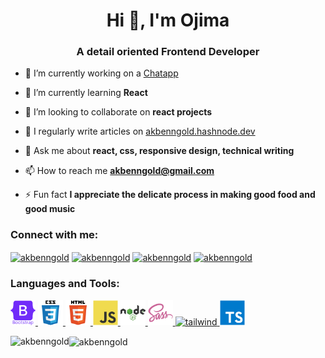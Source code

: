 <h1 align="center">Hi 👋, I'm Ojima</h1>
<h3 align="center">A detail oriented Frontend Developer</h3>


- 🔭 I’m currently working on a [Chatapp](https://github.com/akbenngold/chat-app)

- 🌱 I’m currently learning **React**

- 👯 I’m looking to collaborate on **react projects**

<!-- - 👨‍💻 All of my projects are available at [akbenngold.netlify.app](akbenngold.netlify.app) -->

- 📝 I regularly write articles on [akbenngold.hashnode.dev](akbenngold.hashnode.dev)

- 💬 Ask me about **react, css, responsive design, technical writing**

- 📫 How to reach me **akbenngold@gmail.com**

<!-- - 📄 Know about my experiences [https://docs.google.com/document/d/1pMBVIQdwQx9ceJW60NsyfxhDi1q5dTjj/edit?usp=drivesdk&ouid=117875541777026127389&rtpof=true&sd=true](https://docs.google.com/document/d/1pMBVIQdwQx9ceJW60NsyfxhDi1q5dTjj/edit?usp=drivesdk&ouid=117875541777026127389&rtpof=true&sd=true) -->

- ⚡ Fun fact **I appreciate the delicate process in making good food and good music**

<h3 align="left">Connect with me:</h3>
<p align="left">
<a href="https://twitter.com/akbenngold" target="blank"><img align="center" src="https://raw.githubusercontent.com/rahuldkjain/github-profile-readme-generator/master/src/images/icons/Social/twitter.svg" alt="akbenngold" height="30" width="40" /></a>
<a href="https://linkedin.com/in/akbenngold" target="blank"><img align="center" src="https://raw.githubusercontent.com/rahuldkjain/github-profile-readme-generator/master/src/images/icons/Social/linked-in-alt.svg" alt="akbenngold" height="30" width="40" /></a>
<a href="https://instagram.com/akbenngold" target="blank"><img align="center" src="https://raw.githubusercontent.com/rahuldkjain/github-profile-readme-generator/master/src/images/icons/Social/instagram.svg" alt="akbenngold" height="30" width="40" /></a>
<a href="https://hashnode.com/akbenngold" target="blank"><img align="center" src="https://raw.githubusercontent.com/rahuldkjain/github-profile-readme-generator/master/src/images/icons/Social/hashnode.svg" alt="akbenngold" height="30" width="40" /></a>
</p>

<h3 align="left">Languages and Tools:</h3>
<p align="left"> <a href="https://getbootstrap.com" target="_blank" rel="noreferrer"> <img src="https://raw.githubusercontent.com/devicons/devicon/master/icons/bootstrap/bootstrap-plain-wordmark.svg" alt="bootstrap" width="40" height="40"/> </a> <a href="https://www.w3schools.com/css/" target="_blank" rel="noreferrer"> <img src="https://raw.githubusercontent.com/devicons/devicon/master/icons/css3/css3-original-wordmark.svg" alt="css3" width="40" height="40"/> </a> <a href="https://www.w3.org/html/" target="_blank" rel="noreferrer"> <img src="https://raw.githubusercontent.com/devicons/devicon/master/icons/html5/html5-original-wordmark.svg" alt="html5" width="40" height="40"/> </a> <a href="https://developer.mozilla.org/en-US/docs/Web/JavaScript" target="_blank" rel="noreferrer"> <img src="https://raw.githubusercontent.com/devicons/devicon/master/icons/javascript/javascript-original.svg" alt="javascript" width="40" height="40"/> </a> <a href="https://nodejs.org" target="_blank" rel="noreferrer"> <img src="https://raw.githubusercontent.com/devicons/devicon/master/icons/nodejs/nodejs-original-wordmark.svg" alt="nodejs" width="40" height="40"/> </a> <a href="https://sass-lang.com" target="_blank" rel="noreferrer"> <img src="https://raw.githubusercontent.com/devicons/devicon/master/icons/sass/sass-original.svg" alt="sass" width="40" height="40"/> </a> <a href="https://tailwindcss.com/" target="_blank" rel="noreferrer"> <img src="https://www.vectorlogo.zone/logos/tailwindcss/tailwindcss-icon.svg" alt="tailwind" width="40" height="40"/> </a> <a href="https://www.typescriptlang.org/" target="_blank" rel="noreferrer"> <img src="https://raw.githubusercontent.com/devicons/devicon/master/icons/typescript/typescript-original.svg" alt="typescript" width="40" height="40"/> </a> </p>

<p><img align="left" src="https://github-readme-stats.vercel.app/api/top-langs?username=akbenngold&show_icons=true&locale=en&layout=compact" alt="akbenngold" /></p>

<p><img align="center" src="https://github-readme-streak-stats.herokuapp.com/?user=akbenngold&" alt="akbenngold" /></p>

